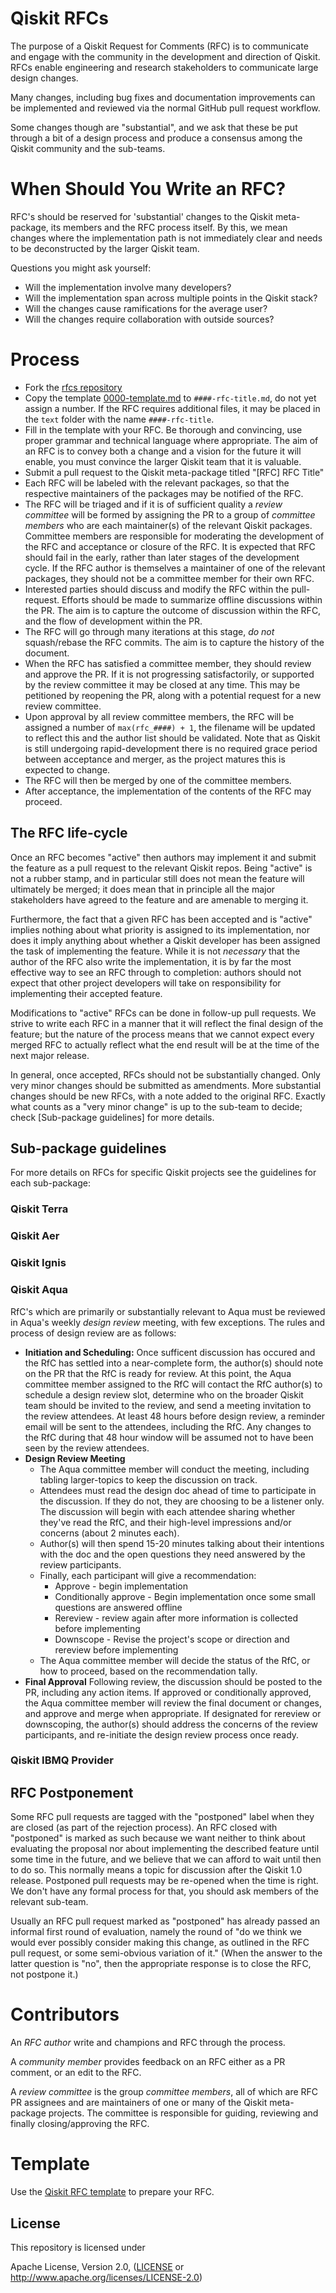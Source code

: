 # Qiskit RFCs
The purpose of a Qiskit Request for Comments (RFC) is to communicate and engage
with the community in the development and direction of Qiskit. RFCs enable
engineering and research stakeholders to communicate large design changes.

Many changes, including bug fixes and documentation improvements can be
implemented and reviewed via the normal GitHub pull request workflow.

Some changes though are "substantial", and we ask that these be put through a
bit of a design process and produce a consensus among the Qiskit community and
the sub-teams.

# When Should You Write an RFC?
RFC's should be reserved for 'substantial' changes to the Qiskit meta-package,
its members and the RFC process itself. By this, we mean changes
where the implementation path is not immediately clear and needs to be
deconstructed by the larger Qiskit team.

Questions you might ask yourself:
- Will the implementation involve many developers?
- Will the implementation span across multiple points in the Qiskit stack?
- Will the changes cause ramifications for the average user?
- Will the changes require collaboration with outside sources?

# Process
- Fork the [rfcs repository](https://github.com/Qiskit/rfcs)
- Copy the template [0000-template.md](0000-template.md) to
`####-rfc-title.md`, do not yet assign a number. If the RFC requires additional
files, it may be placed in the `text` folder with the name `####-rfc-title`.
- Fill in the template with your RFC. Be thorough and convincing, use proper
grammar and technical language where appropriate. The aim of an RFC is to
convey both a change and a vision for the future it will enable, you must
convince the larger Qiskit team that it is valuable.
- Submit a pull request to the Qiskit meta-package titled "[RFC] RFC Title"
- Each RFC will be labeled with the relevant packages, so that the respective
maintainers of the packages may be notified of the RFC.
- The RFC will be triaged and if it is of sufficient quality a
*review committee* will be formed by assigning the PR to a group of
*committee members* who are each maintainer(s) of the relevant Qiskit packages.
Committee members are responsible for moderating the development of the RFC and
acceptance or closure of the RFC. It is expected that RFC should fail in the
early, rather than later stages of the development cycle. If the RFC author is
themselves a maintainer of one of the relevant packages, they should not be a
committee member for their own RFC.
- Interested parties should discuss and modify the RFC within the pull-request.
Efforts should be made to summarize offline discussions within the PR. The aim
is to capture the outcome of discussion within the RFC, and the flow of
development within the PR.
- The RFC will go through many iterations at this stage, *do not* squash/rebase
the RFC commits. The aim is to capture the history of the document.
- When the RFC has satisfied a committee member, they should review and approve
the PR. If it is not progressing satisfactorily, or supported by the review
committee it may be closed at any time. This may be petitioned by reopening the
PR, along with a potential request for a new review committee.
- Upon approval by all review committee members, the RFC will be assigned a
number of `max(rfc_####) + 1`, the filename will be updated to reflect this and
the author list should be validated. Note that as Qiskit is still undergoing
rapid-development there is no required grace period between acceptance and
merger, as the project matures this is expected to change.
- The RFC will then be merged by one of the committee members.
- After acceptance, the implementation of the contents of the RFC may proceed.

## The RFC life-cycle

Once an RFC becomes "active" then authors may implement it and submit the
feature as a pull request to the relevant Qiskit repos. Being "active" is not
a rubber stamp, and in particular still does not mean the feature will
ultimately be merged; it does mean that in principle all the major stakeholders
have agreed to the feature and are amenable to merging it.

Furthermore, the fact that a given RFC has been accepted and is "active"
implies nothing about what priority is assigned to its implementation, nor does
it imply anything about whether a Qiskit developer has been assigned the task of
implementing the feature. While it is not *necessary* that the author of the
RFC also write the implementation, it is by far the most effective way to see
an RFC through to completion: authors should not expect that other project
developers will take on responsibility for implementing their accepted feature.

Modifications to "active" RFCs can be done in follow-up pull requests. We
strive to write each RFC in a manner that it will reflect the final design of
the feature; but the nature of the process means that we cannot expect every
merged RFC to actually reflect what the end result will be at the time of the
next major release.

In general, once accepted, RFCs should not be substantially changed. Only very
minor changes should be submitted as amendments. More substantial changes
should be new RFCs, with a note added to the original RFC. Exactly what counts
as a "very minor change" is up to the sub-team to decide; check
[Sub-package guidelines] for more details.

## Sub-package guidelines
For more details on RFCs for specific Qiskit projects see the guidelines for
each sub-package:

### Qiskit Terra

### Qiskit Aer

### Qiskit Ignis

### Qiskit Aqua

RfC's which are primarily or substantially relevant to Aqua must be reviewed in Aqua's weekly _design review_ meeting, with few exceptions. The rules and process of design review are as follows:
* **Initiation and Scheduling:** Once sufficent discussion has occured and the RfC has settled into a near-complete form, the author(s) should note on the PR that the RfC is ready for review. At this point, the Aqua committee member assigned to the RfC will contact the RfC author(s) to schedule a design review slot, determine who on the broader Qiskit team should be invited to the review, and send a meeting invitation to the review attendees. At least 48 hours before design review, a reminder email will be sent to the attendees, including the RfC. Any changes to the RfC during that 48 hour window will be assumed not to have been seen by the review attendees.
* **Design Review Meeting**
    * The Aqua committee member will conduct the meeting, including tabling larger-topics to keep the discussion on track.
    * Attendees must read the design doc ahead of time to participate in the discussion. If they do not, they are choosing to be a listener only. The discussion will begin with each attendee sharing whether they've read the RfC, and their high-level impressions and/or concerns (about 2 minutes each).
    * Author(s) will then spend 15-20 minutes talking about their intentions with the doc and the open questions they need answered by the review participants.
    * Finally, each participant will give a recommendation:
        * Approve - begin implementation
        * Conditionally approve - Begin implementation once some small questions are answered offline
        * Rereview - review again after more information is collected before implementing
        * Downscope - Revise the project's scope or direction and rereview before implementing
    * The Aqua committee member will decide the status of the RfC, or how to proceed, based on the recommendation tally.
* **Final Approval** Following review, the discussion should be posted to the PR, including any action items. If approved or conditionally approved, the Aqua committee member will review the final document or changes, and approve and merge when appropriate. If designated for rereview or downscoping, the author(s) should address the concerns of the review participants, and re-initiate the design review process once ready.

### Qiskit IBMQ Provider

## RFC Postponement

Some RFC pull requests are tagged with the "postponed" label when they are
closed (as part of the rejection process). An RFC closed with "postponed" is
marked as such because we want neither to think about evaluating the proposal
nor about implementing the described feature until some time in the future, and
we believe that we can afford to wait until then to do so. This normally means
a topic for discussion after the Qiskit 1.0 release. Postponed pull
requests may be re-opened when the time is right. We don't have any formal
process for that, you should ask members of the relevant sub-team.

Usually an RFC pull request marked as "postponed" has already passed an
informal first round of evaluation, namely the round of "do we think we would
ever possibly consider making this change, as outlined in the RFC pull request,
or some semi-obvious variation of it." (When the answer to the latter question
is "no", then the appropriate response is to close the RFC, not postpone it.)

# Contributors
An *RFC author* write and champions and RFC through the process.

A *community member* provides feedback on an RFC either as a PR comment, or an
edit to the RFC.

A *review committee* is the group *committee members*, all of which are RFC PR
assignees and are maintainers of one or many of the Qiskit meta-package
projects. The committee is responsible for guiding, reviewing and finally
closing/approving the RFC.

# Template
Use the [Qiskit RFC template](0000-template.md) to prepare your RFC.

## License
[License]: #license

This repository is licensed under

 Apache License, Version 2.0, ([LICENSE](LICENSE) or http://www.apache.org/licenses/LICENSE-2.0)
